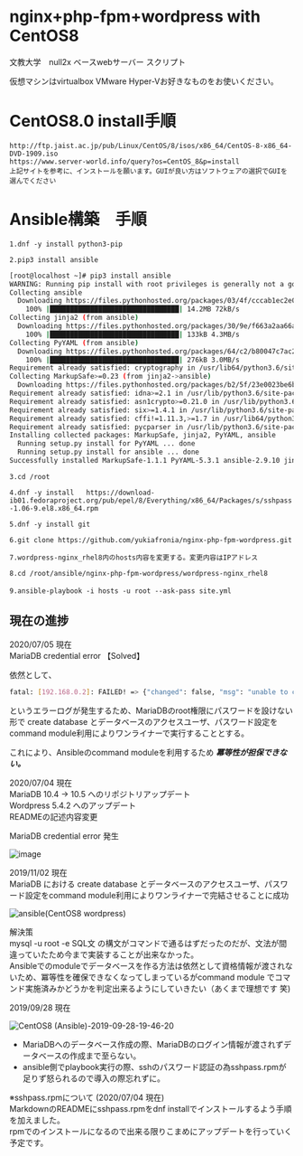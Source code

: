 # nginx+php-fpm+wordpress with CentOS8
文教大学　null2x ベースwebサーバー スクリプト

仮想マシンはvirtualbox VMware Hyper-Vお好きなものをお使いください。  

# CentOS8.0 install手順
`http://ftp.jaist.ac.jp/pub/Linux/CentOS/8/isos/x86_64/CentOS-8-x86_64-DVD-1909.iso`  
`https://www.server-world.info/query?os=CentOS_8&p=install`  
`上記サイトを参考に、インストールを願います。GUIが良い方はソフトウェアの選択でGUIを選んでください`  

# Ansible構築　手順
`1.dnf -y install python3-pip`  

`2.pip3 install ansible`  


```bash
[root@localhost ~]# pip3 install ansible
WARNING: Running pip install with root privileges is generally not a good idea. Try `pip3 install --user` instead.
Collecting ansible
  Downloading https://files.pythonhosted.org/packages/03/4f/cccab1ec2e0ecb05120184088e00404b38854809cf35aa76889406fbcbad/ansible-2.9.10.tar.gz (14.2MB)
    100% |████████████████████████████████| 14.2MB 72kB/s
Collecting jinja2 (from ansible)
  Downloading https://files.pythonhosted.org/packages/30/9e/f663a2aa66a09d838042ae1a2c5659828bb9b41ea3a6efa20a20fd92b121/Jinja2-2.11.2-py2.py3-none-any.whl (125kB)
    100% |████████████████████████████████| 133kB 4.3MB/s
Collecting PyYAML (from ansible)
  Downloading https://files.pythonhosted.org/packages/64/c2/b80047c7ac2478f9501676c988a5411ed5572f35d1beff9cae07d321512c/PyYAML-5.3.1.tar.gz (269kB)
    100% |████████████████████████████████| 276kB 3.0MB/s
Requirement already satisfied: cryptography in /usr/lib64/python3.6/site-packages (from ansible)
Collecting MarkupSafe>=0.23 (from jinja2->ansible)
  Downloading https://files.pythonhosted.org/packages/b2/5f/23e0023be6bb885d00ffbefad2942bc51a620328ee910f64abe5a8d18dd1/MarkupSafe-1.1.1-cp36-cp36m-manylinux1_x86_64.whl
Requirement already satisfied: idna>=2.1 in /usr/lib/python3.6/site-packages (from cryptography->ansible)
Requirement already satisfied: asn1crypto>=0.21.0 in /usr/lib/python3.6/site-packages (from cryptography->ansible)
Requirement already satisfied: six>=1.4.1 in /usr/lib/python3.6/site-packages (from cryptography->ansible)
Requirement already satisfied: cffi!=1.11.3,>=1.7 in /usr/lib64/python3.6/site-packages (from cryptography->ansible)
Requirement already satisfied: pycparser in /usr/lib/python3.6/site-packages (from cffi!=1.11.3,>=1.7->cryptography->ansible)
Installing collected packages: MarkupSafe, jinja2, PyYAML, ansible
  Running setup.py install for PyYAML ... done
  Running setup.py install for ansible ... done
Successfully installed MarkupSafe-1.1.1 PyYAML-5.3.1 ansible-2.9.10 jinja2-2.11.2
```

`3.cd /root`  

`4.dnf -y install 	https://download-ib01.fedoraproject.org/pub/epel/8/Everything/x86_64/Packages/s/sshpass-1.06-9.el8.x86_64.rpm`  

`5.dnf -y install git`  

`6.git clone https://github.com/yukiafronia/nginx-php-fpm-wordpress.git`  

`7.wordpress-nginx_rhel8内のhosts内容を変更する。変更内容はIPアドレス`  

`8.cd /root/ansible/nginx-php-fpm-wordpress/wordpress-nginx_rhel8`  

`9.ansible-playbook -i hosts -u root --ask-pass site.yml`  

## 現在の進捗  
2020/07/05 現在  
MariaDB credential error 【Solved】  

依然として、  
```bash
fatal: [192.168.0.2]: FAILED! => {"changed": false, "msg": "unable to connect to database, check login_user and login_password are correct or /root/.my.cnf has the credentials. Exception message: (1698, \"Access denied for user 'root'@'localhost'\")"}
```

というエラーログが発生するため、MariaDBのroot権限にパスワードを設けない形で create database とデータベースのアクセスユーザ、パスワード設定をcommand module利用によりワンライナーで実行することとする。  

これにより、Ansibleのcommand moduleを利用するため ***冪等性が担保できない。***

2020/07/04 現在  
MariaDB 10.4 -> 10.5 へのリポジトリアップデート  
Wordpress 5.4.2 へのアップデート  
READMEの記述内容変更  

MariaDB credential error 発生  

![image](https://user-images.githubusercontent.com/23439178/86516610-072f5580-be5d-11ea-9165-027c29ec2456.png)  

2019/11/02 現在  
MariaDB における create database とデータベースのアクセスユーザ、パスワード設定をcommand module利用によりワンライナーで完結させることに成功  

![ansible(CentOS8 wordpress)](https://user-images.githubusercontent.com/23439178/67970060-40defb00-fc02-11e9-8803-502c667ef1d2.gif)

解決策  
mysql -u root -e SQL文 の構文がコマンドで通るはずだったのだが、文法が間違っていたため今まで実装することが出来なかった。  
Ansibleでのmoduleでデータベースを作る方法は依然として資格情報が渡されないため、冪等性を確保できなくなってしまっているがcommand module でコマンド実施済みかどうかを判定出来るようにしていきたい（あくまで理想です 笑)  


2019/09/28 現在

![CentOS8 (Ansible)-2019-09-28-19-46-20](https://user-images.githubusercontent.com/23439178/65815419-c2480580-e1de-11e9-86de-82f430ab072a.png)  

- MariaDBへのデータベース作成の際、MariaDBのログイン情報が渡されずデータベースの作成まで至らない。  
- ansible側でplaybook実行の際、sshのパスワード認証の為sshpass.rpmが足りず怒られるので導入の際忘れずに。  

※sshpass.rpmについて  (2020/07/04 現在)  
MarkdownのREADMEにsshpass.rpmをdnf installでインストールするよう手順を加えました。  
rpmでのインストールになるので出来る限りこまめにアップデートを行っていく予定です。  